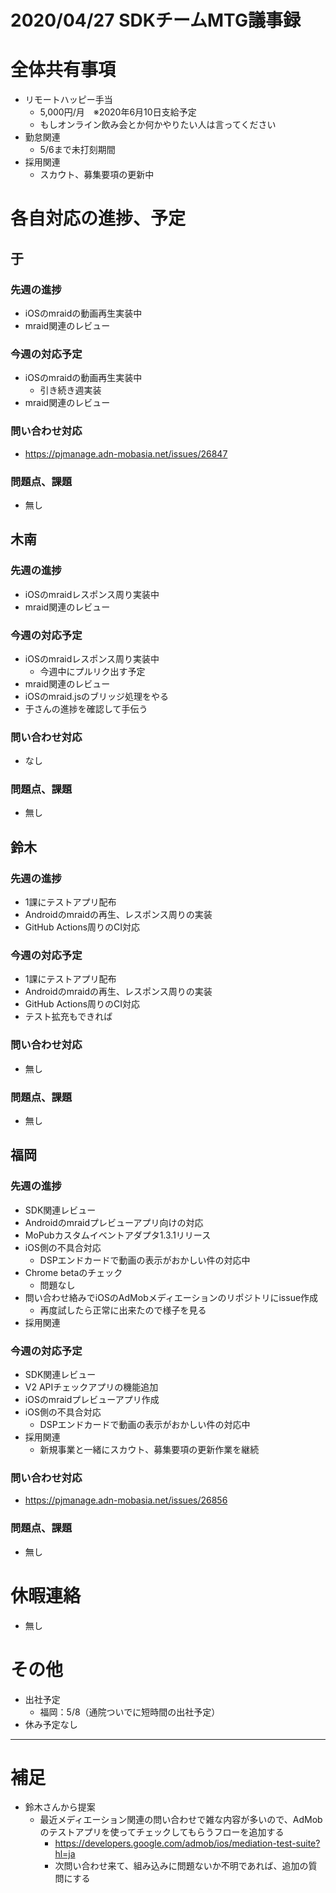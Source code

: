 # 2020/04/27 SDKチームMTG議事録

# 全体共有事項
- リモートハッピー手当
  - 5,000円/月　※2020年6月10日支給予定
  - もしオンライン飲み会とか何かやりたい人は言ってください
- 勤怠関連
  - 5/6まで未打刻期間
- 採用関連
  - スカウト、募集要項の更新中


# 各自対応の進捗、予定
## 于
### 先週の進捗
- iOSのmraidの動画再生実装中
- mraid関連のレビュー

### 今週の対応予定
- iOSのmraidの動画再生実装中
  - 引き続き週実装
- mraid関連のレビュー

### 問い合わせ対応
- https://pjmanage.adn-mobasia.net/issues/26847

### 問題点、課題
- 無し

## 木南
### 先週の進捗
- iOSのmraidレスポンス周り実装中
- mraid関連のレビュー

### 今週の対応予定
- iOSのmraidレスポンス周り実装中
  - 今週中にプルリク出す予定
- mraid関連のレビュー
- iOSのmraid.jsのブリッジ処理をやる
- 于さんの進捗を確認して手伝う

### 問い合わせ対応
- なし

### 問題点、課題
- 無し

## 鈴木
### 先週の進捗
- 1課にテストアプリ配布
- Androidのmraidの再生、レスポンス周りの実装
- GitHub Actions周りのCI対応

### 今週の対応予定
- 1課にテストアプリ配布
- Androidのmraidの再生、レスポンス周りの実装
- GitHub Actions周りのCI対応
- テスト拡充もできれば

### 問い合わせ対応
- 無し

### 問題点、課題
- 無し

## 福岡
### 先週の進捗
- SDK関連レビュー
- Androidのmraidプレビューアプリ向けの対応
- MoPubカスタムイベントアダプタ1.3.1リリース
- iOS側の不具合対応
  - DSPエンドカードで動画の表示がおかしい件の対応中
- Chrome betaのチェック
  - 問題なし
- 問い合わせ絡みでiOSのAdMobメディエーションのリポジトリにissue作成
  - 再度試したら正常に出来たので様子を見る
- 採用関連

### 今週の対応予定
- SDK関連レビュー
- V2 APIチェックアプリの機能追加
- iOSのmraidプレビューアプリ作成
- iOS側の不具合対応
  - DSPエンドカードで動画の表示がおかしい件の対応中
- 採用関連
  - 新規事業と一緒にスカウト、募集要項の更新作業を継続

### 問い合わせ対応
- https://pjmanage.adn-mobasia.net/issues/26856

### 問題点、課題
- 無し

# 休暇連絡
- 無し

# その他
- 出社予定
  - 福岡：5/8（通院ついでに短時間の出社予定）
- 休み予定なし

----

# 補足
- 鈴木さんから提案
  - 最近メディエーション関連の問い合わせで雑な内容が多いので、AdMobのテストアプリを使ってチェックしてもらうフローを追加する
    - https://developers.google.com/admob/ios/mediation-test-suite?hl=ja
    - 次問い合わせ来て、組み込みに問題ないか不明であれば、追加の質問にする
